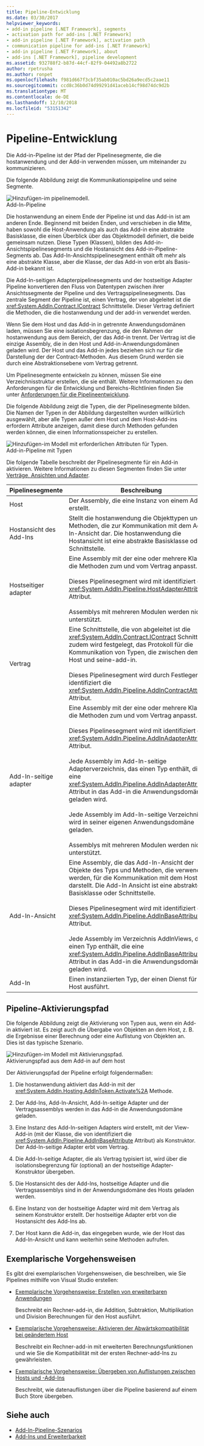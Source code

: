 ```yaml
---
title: Pipeline-Entwicklung
ms.date: 03/30/2017
helpviewer_keywords:
- add-in pipeline [.NET Framework], segments
- activation path for add-ins [.NET Framework]
- add-in pipeline [.NET Framework], activation path
- communication pipeline for add-ins [.NET Framework]
- add-in pipeline [.NET Framework], about
- add-ins [.NET Framework], pipeline development
ms.assetid: 932788f2-b87d-44cf-82f9-04492a8b2722
author: rpetrusha
ms.author: ronpet
ms.openlocfilehash: f981d667f3cbf35ab010ac5bd26a9ecd5c2aae11
ms.sourcegitcommit: ccd8c36b0d74d99291d41aceb14cf98d74dc9d2b
ms.translationtype: MT
ms.contentlocale: de-DE
ms.lasthandoff: 12/10/2018
ms.locfileid: "53151342"
---
```

# <a name="pipeline-development"></a>Pipeline-Entwicklung
Die Add-in-Pipeline ist der Pfad der Pipelinesegmente, die die hostanwendung und der Add-in verwenden müssen, um miteinander zu kommunizieren.  
  
 Die folgende Abbildung zeigt die Kommunikationspipeline und seine Segmente.  
  
 ![Hinzufügen&#45;im pipelinemodell. ](../../../docs/framework/add-ins/media/addin1.png "AddIn1")  
Add-In-Pipeline  
  
 Die hostanwendung an einem Ende der Pipeline ist und das Add-in ist am anderen Ende. Beginnend mit beiden Enden, und verschieben in die Mitte, haben sowohl die Host-Anwendung als auch das Add-in eine abstrakte Basisklasse, die einen Überblick über das Objektmodell definiert, die beide gemeinsam nutzen. Diese Typen (Klassen), bilden des Add-in-Ansichtspipelinesegments und die Hostansicht des Add-in-Pipeline-Segments ab. Das Add-In-Ansichtspipelinesegment enthält oft mehr als eine abstrakte Klasse, aber die Klasse, der das Add-in von erbt als Basis-Add-in bekannt ist.  
  
 Die Add-In-seitigen Adapterpipelinesegments und der hostseitige Adapter Pipeline konvertieren den Fluss von Datentypen zwischen ihrer Ansichtssegmente der Pipeline und des Vertragspipelinesegments. Das zentrale Segment der Pipeline ist, einen Vertrag, der von abgeleitet ist die <xref:System.AddIn.Contract.IContract> Schnittstelle. Dieser Vertrag definiert die Methoden, die die hostanwendung und der add-in verwendet werden.  
  
 Wenn Sie dem Host und das Add-in in getrennte Anwendungsdomänen laden, müssen Sie eine isolationsbegrenzung, die den Rahmen der hostanwendung aus dem Bereich, der das Add-in trennt. Der Vertrag ist die einzige Assembly, die in den Host und Add-in-Anwendungsdomänen geladen wird. Der Host und das Add-in jedes beziehen sich nur für die Darstellung der der Contract-Methoden. Aus diesem Grund werden sie durch eine Abstraktionsebene vom Vertrag getrennt.  
  
 Um Pipelinesegmente entwickeln zu können, müssen Sie eine Verzeichnisstruktur erstellen, die sie enthält. Weitere Informationen zu den Anforderungen für die Entwicklung und Bereichs-Richtlinien finden Sie unter [Anforderungen für die Pipelineentwicklung](https://msdn.microsoft.com/library/ef9fa986-e80b-43e1-868b-247f4c1d9da5).  
  
 Die folgende Abbildung zeigt die Typen, die der Pipelinesegmente bilden. Die Namen der Typen in der Abbildung dargestellten wurden willkürlich ausgewählt, aber alle Typen außer dem Host und dem Host-Add-ins erfordern Attribute anzeigen, damit diese durch Methoden gefunden werden können, die einen Informationsspeicher zu erstellen.  
  
 ![Hinzufügen&#45;im Modell mit erforderlichen Attributen für Typen. ](../../../docs/framework/add-ins/media/addin-model.png "AddIn_Model")  
Add-in-Pipeline mit Typen  
  
 Die folgende Tabelle beschreibt der Pipelinesegmente für ein Add-in aktivieren. Weitere Informationen zu diesen Segmenten finden Sie unter [Verträge, Ansichten und Adapter](https://msdn.microsoft.com/library/a6460173-9507-4b87-8c07-d4ee245d715c).  
  
|Pipelinesegmente|Beschreibung|  
|----------------------|-----------------|  
|Host|Der Assembly, die eine Instanz von einem Add-in erstellt.|  
|Hostansicht des Add-Ins|Stellt die hostanwendung die Objekttypen und Methoden, die zur Kommunikation mit dem Add-In-Ansicht dar. Die hostanwendung die Hostansicht ist eine abstrakte Basisklasse oder Schnittstelle.|  
|Hostseitiger adapter|Eine Assembly mit der eine oder mehrere Klassen, die Methoden zum und vom Vertrag anpasst.<br /><br /> Dieses Pipelinesegment wird mit identifiziert die <xref:System.AddIn.Pipeline.HostAdapterAttribute> Attribut.<br /><br /> Assemblys mit mehreren Modulen werden nicht unterstützt.|  
|Vertrag|Eine Schnittstelle, die von abgeleitet ist die <xref:System.AddIn.Contract.IContract> Schnittstelle zudem wird festgelegt, das Protokoll für die Kommunikation von Typen, die zwischen dem Host und seine-add-in.<br /><br /> Dieses Pipelinesegment wird durch Festlegen von identifiziert die <xref:System.AddIn.Pipeline.AddInContractAttribute> Attribut.|  
|Add-In-seitige adapter|Eine Assembly mit der eine oder mehrere Klassen, die Methoden zum und vom Vertrag anpasst.<br /><br /> Dieses Pipelinesegment wird mit identifiziert die <xref:System.AddIn.Pipeline.AddInAdapterAttribute> Attribut.<br /><br /> Jede Assembly im Add-In-seitige Adapterverzeichnis, das einen Typ enthält, die eine <xref:System.AddIn.Pipeline.AddInAdapterAttribute> Attribut in das Add-in die Anwendungsdomäne geladen wird.<br /><br /> Jede Assembly im Add-In-seitige Verzeichnis wird in seiner eigenen Anwendungsdomäne geladen.<br /><br /> Assemblys mit mehreren Modulen werden nicht unterstützt.|  
|Add-In-Ansicht|Eine Assembly, die das Add-In-Ansicht der Objekte des Typs und Methoden, die verwendet werden, für die Kommunikation mit dem Host darstellt. Die Add-In Ansicht ist eine abstrakte Basisklasse oder Schnittstelle.<br /><br /> Dieses Pipelinesegment wird mit identifiziert die <xref:System.AddIn.Pipeline.AddInBaseAttribute> Attribut.<br /><br /> Jede Assembly im Verzeichnis AddInViews, das einen Typ enthält, die eine <xref:System.AddIn.Pipeline.AddInBaseAttribute> Attribut in das Add-in die Anwendungsdomäne geladen wird.|  
|Add-In|Einen instanziierten Typ, der einen Dienst für den Host ausführt.|  
  
## <a name="pipeline-activation-path"></a>Pipeline-Aktivierungspfad  
 Die folgende Abbildung zeigt die Aktivierung von Typen aus, wenn ein Add-in aktiviert ist. Es zeigt auch die Übergabe von Objekten an dem Host, z. B. die Ergebnisse einer Berechnung oder eine Auflistung von Objekten an. Dies ist das typische Szenario.  
  
 ![Hinzufügen&#45;im Modell mit Aktivierungspfad. ](../../../docs/framework/add-ins/media/addin6.png "AddIn6")  
Aktivierungspfad aus dem Add-in auf dem host  
  
 Der Aktivierungspfad der Pipeline erfolgt folgendermaßen:  
  
1.  Die hostanwendung aktiviert das Add-in mit der <xref:System.AddIn.Hosting.AddInToken.Activate%2A> Methode.  
  
2.  Der Add-Ins, Add-In-Ansicht, Add-In-seitige Adapter und der Vertragsassemblys werden in das Add-in die Anwendungsdomäne geladen.  
  
3.  Eine Instanz des Add-In-seitigen Adapters wird erstellt, mit der View-Add-in (mit der Klasse, die von identifiziert die <xref:System.AddIn.Pipeline.AddInBaseAttribute> Attribut) als Konstruktor. Der Add-In-seitige Adapter erbt vom Vertrag.  
  
4.  Die Add-In-seitige Adapter, die als Vertrag typisiert ist, wird über die isolationsbegrenzung für (optional) an der hostseitige Adapter-Konstruktor übergeben.  
  
5.  Die Hostansicht des der Add-Ins, hostseitige Adapter und die Vertragsassemblys sind in der Anwendungsdomäne des Hosts geladen werden.  
  
6.  Eine Instanz von der hostseitige Adapter wird mit dem Vertrag als seinem Konstruktor erstellt. Der hostseitige Adapter erbt von die Hostansicht des Add-Ins ab.  
  
7.  Der Host kann die Add-in, das eingegeben wurde, wie der Host das Add-In-Ansicht und kann weiterhin seine Methoden aufrufen.  
  
## <a name="walkthroughs"></a>Exemplarische Vorgehensweisen  
 Es gibt drei exemplarischen Vorgehensweisen, die beschreiben, wie Sie Pipelines mithilfe von Visual Studio erstellen:  
  
-   [Exemplarische Vorgehensweise: Erstellen von erweiterbaren Anwendungen](../../../docs/framework/add-ins/walkthrough-create-extensible-app.md)  
  
     Beschreibt ein Rechner-add-in, die Addition, Subtraktion, Multiplikation und Division Berechnungen für den Host ausführt.  
  
-   [Exemplarische Vorgehensweise: Aktivieren der Abwärtskompatibilität bei geändertem Host](https://msdn.microsoft.com/library/6fa15bb5-8f04-407d-bd7d-675dc043c848)  
  
     Beschreibt ein Rechner-add-in mit erweiterten Berechnungsfunktionen und wie Sie die Kompatibilität mit der ersten Rechner-add-Ins zu gewährleisten.  
  
-   [Exemplarische Vorgehensweise: Übergeben von Auflistungen zwischen Hosts und -Add-Ins](https://msdn.microsoft.com/library/b532c604-548e-4fab-b11c-377257dd0ee5)  
  
     Beschreibt, wie datenauflistungen über die Pipeline basierend auf einem Buch Store übergeben.  
  
## <a name="see-also"></a>Siehe auch  
- [Add-In-Pipeline-Szenarios](https://msdn.microsoft.com/library/feb70e0b-8734-494c-aeaf-b567f014043e)  
- [Add-Ins und Erweiterbarkeit](../../../docs/framework/add-ins/index.md)
